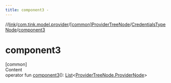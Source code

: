 ```yaml
---
title: component3 -
---
```

//[link](../../../index.md)/[com.tink.model.provider](../../index.md)/[[common]ProviderTreeNode](../index.md)/[CredentialsTypeNode](index.md)/[component3](component3.md)



# component3  
[common]  
Content  
operator fun [component3](component3.md)(): [List](https://kotlinlang.org/api/latest/jvm/stdlib/kotlin.collections/-list/index.html)<[ProviderTreeNode.ProviderNode](../-provider-node/index.md)>  



